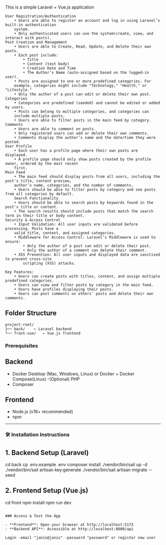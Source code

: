 This is a simple Laravel + Vue.js application 
    
    User Registration/Authentication
        • Users are able to register an account and log in using Laravel’s built-in authentication
        system.
        • Only authenticated users can use the system(create, view, and interact with posts).
    Post Creation and Management
        • Users are able to Create, Read, Update, and Delete their own posts.
        • Each post include:
            • Title
            • Content (text body)
            • Creation Date and Time
            • The Author’s Name (auto-assigned based on the logged-in user).
        • Posts are assigned to one or more predefined categories. For
        example, categories might include "Technology," "Health," or "Lifestyle."
        • Only the author of a post can edit or delete their own post.
    Categories
        • Categories are predefined (seeded) and cannot be edited or added by users.
        • Posts can belong to multiple categories, and categories can
        include multiple posts.
        • Users are able to filter posts in the main feed by category.
    Comments
        • Users are able to comment on posts.
        • Only registered users can add or delete their own comments.
        • Comments display the author’s name and the date/time they were posted.
    User Profile
        • Each user has a profile page where their own posts are displayed.
        • A profile page should only show posts created by the profile owner, ordered by the most recent
        first.
    Main Feed
        • The main feed should display posts from all users, including the post's title, content preview,
        author’s name, categories, and the number of comments.
        • Users should be able to filter posts by category and see posts from all categories by default.
        Search Functionality
        • Users should be able to search posts by keywords found in the post's title or content.
        • The search results should include posts that match the search term in their title or body content.
    Security & Access Control
        • Input Validation: All user inputs are validated before processing. Posts have a
        valid title, content, and assigned categories.
        • Middleware for Access Control: Laravel’s Middleware is used to ensure:
        	• Only the author of a post can edit or delete their post.
        	• Only the author of a comment can delete their comment.
        • XSS Prevention: All user inputs and displayed data are sanitised to prevent cross-site
            scripting (XSS) attacks.
        
    Key Features:
        • Users can create posts with titles, content, and assign multiple predefined categories.
        • Users can view and filter posts by category in the main feed.
        • Users have profiles displaying their posts.
        • Users can post comments on others' posts and delete their own comments.

## Folder Structure

```
project-root/
├── back/    ← Laravel backend
└── front-vue/   ← Vue.js frontend
```


### Prerequisites

## Backend
- Docker Desktop (Mac, Windows, Linux) or Docker + Docker Compose(Linux)
-(Optional) PHP
- Composer

## Frontend
- Node.js (v16+ recommended)
- npm

---

### 🛠️ Installation Instructions

## 1. Backend Setup (Laravel)

cd back
cp .env.example .env
composer install
./vendor/bin/sail up -d
./vendor/bin/sail artisan key:generate
./vendor/bin/sail artisan migrate --seed


## 2. Frontend Setup (Vue.js)

cd front
npm install
npm run dev
```

### Access & Test the App

- **Frontend**: Open your browser at http://localhost:5173
- **Backend API**: Accessible at http://localhost:8000/api

Login -email "janis@janis" -password "password" or register new user


